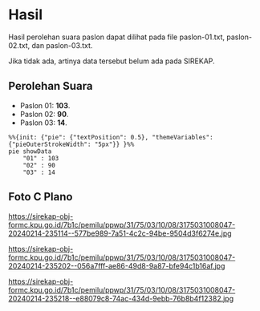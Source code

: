 # Hasil

Hasil perolehan suara paslon dapat dilihat pada file paslon-01.txt, paslon-02.txt, dan paslon-03.txt.

Jika tidak ada, artinya data tersebut belum ada pada SIREKAP.

## Perolehan Suara

 * Paslon 01: **103**.
 * Paslon 02: **90**.
 * Paslon 03: **14**.

```mermaid
%%{init: {"pie": {"textPosition": 0.5}, "themeVariables": {"pieOuterStrokeWidth": "5px"}} }%%
pie showData
    "01" : 103
    "02" : 90
    "03" : 14
```
## Foto C Plano

https://sirekap-obj-formc.kpu.go.id/7b1c/pemilu/ppwp/31/75/03/10/08/3175031008047-20240214-235114--577be989-7a51-4c2c-94be-9504d3f6274e.jpg

https://sirekap-obj-formc.kpu.go.id/7b1c/pemilu/ppwp/31/75/03/10/08/3175031008047-20240214-235202--056a7fff-ae86-49d8-9a87-bfe94c1b16af.jpg

https://sirekap-obj-formc.kpu.go.id/7b1c/pemilu/ppwp/31/75/03/10/08/3175031008047-20240214-235218--e88079c8-74ac-434d-9ebb-76b8b4f12382.jpg
